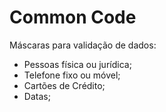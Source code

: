 # Common Code
Máscaras para validação de dados: 
 - Pessoas física ou jurídica;
 - Telefone fixo ou móvel;
 - Cartões de Crédito;
 - Datas;
